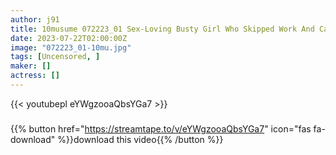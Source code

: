 ```yaml
---
author: j91
title: 10musume 072223_01 Sex-Loving Busty Girl Who Skipped Work And Came To AV Shooting Yoko Hosokawa
date: 2023-07-22T02:00:00Z
image: "072223_01-10mu.jpg"
tags: [Uncensored, ]
maker: []
actress: []
---
```



{{< youtubepl eYWgzooaQbsYGa7 >}}
###

{{% button href="https://streamtape.to/v/eYWgzooaQbsYGa7" icon="fas fa-download" %}}download this video{{% /button %}}

